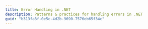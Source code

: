 ```yaml
---
title: Error Handling in .NET
description: Patterns & practices for handling errors in .NET
guid: "b313fa3f-0e5c-4d2b-9690-7576eb65f34c"
---
```

